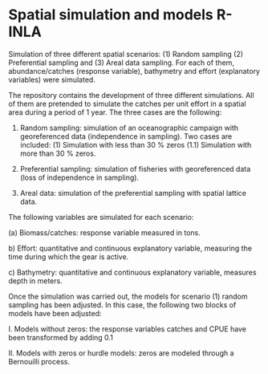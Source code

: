 # Spatial simulation and models R-INLA

Simulation of three different spatial scenarios: (1) Random sampling (2) Preferential sampling and (3) Areal data sampling. For each of them, abundance/catches (response variable), bathymetry and effort (explanatory variables) were simulated.

The repository contains the development of three different simulations. All of them are pretended to simulate the catches per unit effort in a spatial area during a period of 1 year. The three cases are the following:

1. Random sampling: simulation of an oceanographic campaign with georeferenced data (independence in sampling). Two cases are included: (1) Simulation with less than 30 % zeros (1.1) Simulation with more than 30 % zeros. 

2. Preferential sampling: simulation of fisheries with georeferenced data (loss of independence in sampling).

3. Areal data: simulation of the preferential sampling with spatial lattice data.

The following variables are simulated for each scenario:

(a) Biomass/catches: response variable measured in tons.

b) Effort: quantitative and continuous explanatory variable, measuring the time during which the gear is active.

c) Bathymetry: quantitative and continuous explanatory variable, measures depth in meters.

Once the simulation was carried out, the models for scenario (1) random sampling has been adjusted. In this case, the following two blocks of models have been adjusted: 

I.  Models without zeros: the response variables catches and CPUE have been transformed by adding 0.1

II. Models with zeros or hurdle models: zeros are modeled through a Bernouilli process. 
